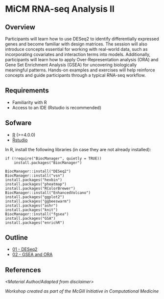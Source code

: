 # MiCM RNA-seq Analysis II

## Overview

Participants will learn how to use DESeq2 to identify differentially expressed genes and become familiar with design matrices. The session will also introduce concepts essential for working with real-world data, such as incorporating covariates and interaction terms into models. Additionally, participants will learn how to apply Over-Representation analysis (ORA) and Gene Set Enrichment Analysis (GSEA) for uncovering biologically meaningful patterns. Hands-on examples and exercises will help reinforce concepts and guide participants through a typical RNA-seq workflow.
   
## Requirements
* Familiarity with R
* Access to an IDE (Rstudio is recommended)
   
## Sofware
* [R](https://www.r-project.org/) (>=4.0.0)
* [Rstudio](https://posit.co/products/open-source/rstudio/?sid=1)

In R, install the following libraries (in case they are not already installed):
```{r}
if (!require("BiocManager", quietly = TRUE))
    install.packages("BiocManager")

BiocManager::install("DESeq2")
BiocManager::install("vsn")
install.packages("hexbin")
install.packages("pheatmap")
install.packages("RColorBrewer")
BiocManager::install("EnhancedVolcano")
install.packages("ggplot2")
install.packages("ggbeeswarm")
install.packages("ashr")
install.packages("knit")
BiocManager::install("fgsea")
install.packages("GSA")
install.packages("enrichR")
```

## Outline
* [01 - DESeq2](https://arielmadr.github.io/MiCM_RNA_Seq_2/Exercises/scripts/01_run_DESeq2.nb.html)
* [02 - GSEA and ORA](https://arielmadr.github.io/MiCM_RNA_Seq_2/Exercises/scripts/02_gsea_and_ora.nb.html)

## References
*<Material Author/Adapted from disclaimer>*
   
*Workshop created as part of the McGill Initiative in Computational Medicine*
